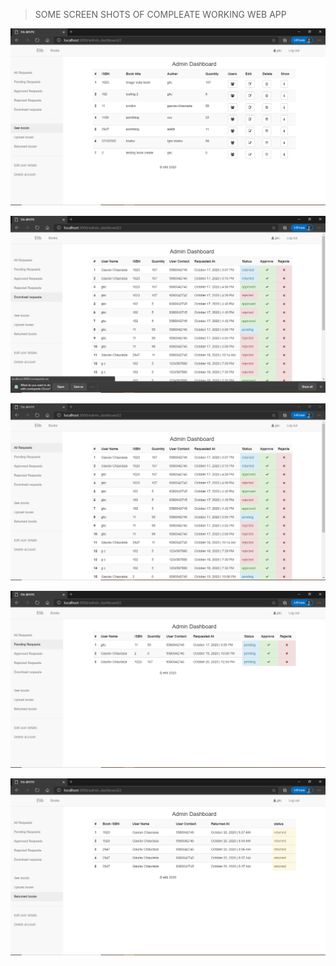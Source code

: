 > SOME SCREEN SHOTS OF COMPLEATE WORKING WEB APP

![](app/assets/images/readme/admin_books.png)

![](app/assets/images/readme/admin_csv.png)

![](app/assets/images/readme/admin_all_request.png)

![](app/assets/images/readme/admin_pending.png)

![](app/assets/images/readme/admin_returned.png)
